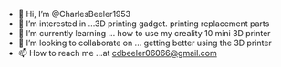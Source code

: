 - 👋 Hi, I’m @CharlesBeeler1953
- 👀 I’m interested in ...3D printing gadget. printing replacement parts
- 🌱 I’m currently learning ... how to use my creality 10 mini 3D printer
- 💞️ I’m looking to collaborate on ... getting better using the 3D printer
- 📫 How to reach me ...at cdbeeler06066@gmail.com

<!---
CharlesBeeler1953/CharlesBeeler1953 is a ✨ special ✨ repository because its `README.md` (this file) appears on your GitHub profile.
You can click the Preview link to take a look at your changes.
--->
